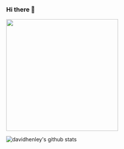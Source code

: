 ### Hi there 👋

<img src="https://i.imgur.com/RgYrhkL.png" width=300 />

![davidhenley's github stats](https://github-readme-stats.vercel.app/api?username=davidhenley&count_private=true&show_icons=true&theme=radical&include_all_commits=true)

<!--
**davidhenley/davidhenley** is a ✨ _special_ ✨ repository because its `README.md` (this file) appears on your GitHub profile.

Here are some ideas to get you started:

- 🔭 I’m currently working on ...
- 🌱 I’m currently learning ...
- 👯 I’m looking to collaborate on ...
- 🤔 I’m looking for help with ...
- 💬 Ask me about ...
- 📫 How to reach me: ...
- 😄 Pronouns: ...
- ⚡ Fun fact: ...
-->
